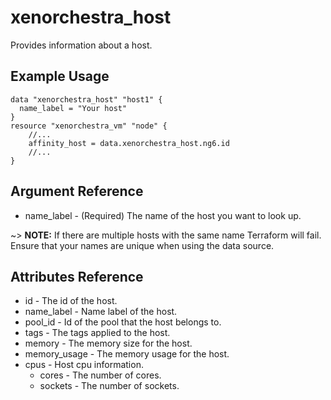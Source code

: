 # xenorchestra_host

Provides information about a host.

## Example Usage

```hcl
data "xenorchestra_host" "host1" {
  name_label = "Your host"
}
resource "xenorchestra_vm" "node" {
    //...
    affinity_host = data.xenorchestra_host.ng6.id
    //...
}

```

## Argument Reference
* name_label - (Required) The name of the host you want to look up.

~> **NOTE:** If there are multiple hosts with the same name
Terraform will fail. Ensure that your names are unique when
using the data source.

## Attributes Reference
* id - The id of the host.
* name_label - Name label of the host.
* pool_id - Id of the pool that the host belongs to.
* tags - The tags applied to the host.
* memory - The memory size for the host.
* memory_usage - The memory usage for the host.
* cpus - Host cpu information.
    * cores - The number of cores.
    * sockets - The number of sockets.
